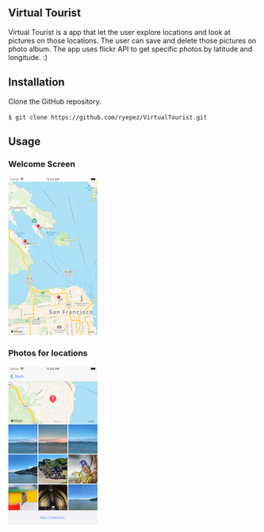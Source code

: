 
## Virtual Tourist

Virtual Tourist is a app that let the user explore locations and look at pictures on those locations. The user can save and delete those pictures on photo album. The app uses flickr API to get specific photos by latitude and longitude. :) 
## Installation 

Clone the GitHub repository. 

`$ git clone https://github.com/ryepez/VirtualTourist.git`

## Usage 

### Welcome Screen
![Screenshot](startMapN.png)

### Photos for locations 
![Screenshot](locationN.png)

